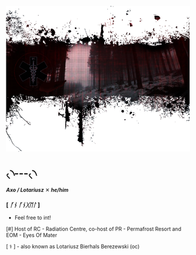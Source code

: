 

![](obraz_2025-06-09_143442980.png)


# ৻৲---৻৲

***Axo / Lotariusz*** ✕ ***he/him***

### [ *ᚪᚾ  ᚪᚾᚷᛖᛚ* ]
- Feel free to int! 

[#] Host of RC - Radiation Centre, co-host of PR - Permafrost Resort and EOM - Eyes Of Mater

 [ ⚕️ ] - also known as Lotariusz Bierhals Berezewski (oc) 
